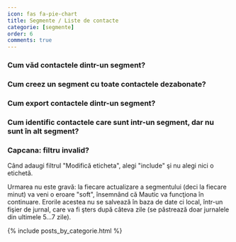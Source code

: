 ```yaml
---
icon: fas fa-pie-chart
title: Segmente / Liste de contacte
categorie: [segmente]
order: 6
comments: true
---
```


### Cum văd contactele dintr-un segment?

### Cum creez un segment cu toate contactele dezabonate?

### Cum export contactele dintr-un segment?

### Cum identific contactele care sunt intr-un segment, dar nu sunt în alt segment?

### Capcana: filtru invalid?
Când adaugi filtrul "Modifică eticheta", alegi "include" şi nu alegi nici o etichetă.

Urmarea nu este gravă: la fiecare actualizare a segmentului (deci la fiecare minut) va veni o eroare "soft", însemnând că Mautic va funcţiona în continuare. Erorile acestea nu se salvează în baza de date ci local, într-un fişier de jurnal, care va fi şters după câteva zile (se păstrează doar jurnalele din ultimele 5...7 zile).


{% include posts_by_categorie.html %}

